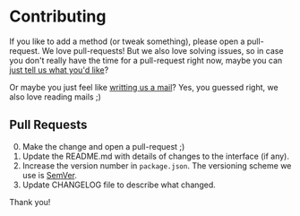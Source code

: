 # Contributing

If you like to add a method (or tweak something), please open a pull-request. We love pull-requests!
But we also love solving issues, so in case you don't really have the time for a pull-request right now,
maybe you can [just tell us what you'd like](https://github.com/Cimpress-MCP/edie-processors/issues)? 

Or maybe you just feel like [writting us a mail](mailto:TrdelnikSquad@cimpress.io)? Yes, you guessed right, we also love reading mails ;) 

## Pull Requests

0. Make the change and open a pull-request ;)
1. Update the README.md with details of changes to the interface (if any).
2. Increase the version number in `package.json`. The versioning scheme we use is [SemVer](http://semver.org/).
3. Update CHANGELOG file to describe what changed.

Thank you!

